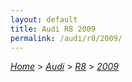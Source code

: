 ```yaml
---
layout: default
title: Audi R8 2009
permalink: /audi/r8/2009/
---
```

[*Home*](/) > [*Audi*](/audi/) > [*R8*](/audi/r8/) > [*2009*](/audi/r8/2009/)

